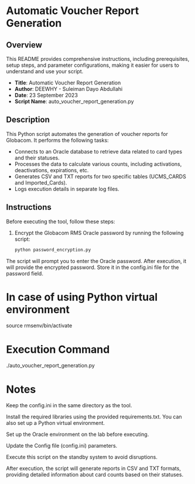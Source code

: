 # Automatic Voucher Report Generation

## Overview
This README provides comprehensive instructions, including prerequisites, setup steps, and parameter configurations, 
making it easier for users to understand and use your script.


- **Title**: Automatic Voucher Report Generation
- **Author**: DEEWHY - Suleiman Dayo Abdullahi
- **Date**: 23 September 2023
- **Script Name**: auto_voucher_report_generation.py

## Description

This Python script automates the generation of voucher reports for Globacom. It performs the following tasks:

- Connects to an Oracle database to retrieve data related to card types and their statuses.
- Processes the data to calculate various counts, including activations, deactivations, expirations, etc.
- Generates CSV and TXT reports for two specific tables (UCMS_CARDS and Imported_Cards).
- Logs execution details in separate log files.

## Instructions

Before executing the tool, follow these steps:

1. Encrypt the Globacom RMS Oracle password by running the following script:
   ```bash
   python password_encryption.py

   
The script will prompt you to enter the Oracle password.
After execution, it will provide the encrypted password. Store it in the config.ini file for the password field.


# In case of using Python virtual environment
source rmsenv/bin/activate

# Execution Command
./auto_voucher_report_generation.py


# Notes
Keep the config.ini in the same directory as the tool.

Install the required libraries using the provided requirements.txt. You can also set up a Python virtual environment.

Set up the Oracle environment on the lab before executing.

Update the Config file (config.ini) parameters.

Execute this script on the standby system to avoid disruptions.

After execution, the script will generate reports in CSV and TXT formats, providing detailed information about card counts based on their statuses.
